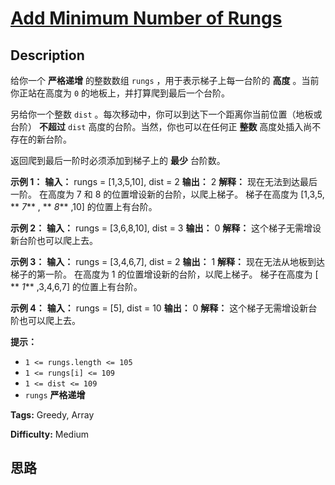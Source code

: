 # [Add Minimum Number of Rungs][title]

## Description

给你一个 **严格递增** 的整数数组 `rungs` ，用于表示梯子上每一台阶的 **高度** 。当前你正站在高度为 `0`
的地板上，并打算爬到最后一个台阶。

另给你一个整数 `dist` 。每次移动中，你可以到达下一个距离你当前位置（地板或台阶） **不超过** `dist` 高度的台阶。当然，你也可以在任何正
**整数** 高度处插入尚不存在的新台阶。

返回爬到最后一阶时必须添加到梯子上的 **最少** 台阶数。

**示例 1：**
            **输入：** rungs = [1,3,5,10], dist = 2    **输出：** 2    **解释：** 现在无法到达最后一阶。    在高度为 7 和 8 的位置增设新的台阶，以爬上梯子。     梯子在高度为 [1,3,5, ** _7_** , ** _8_** ,10] 的位置上有台阶。    

**示例 2：**
            **输入：** rungs = [3,6,8,10], dist = 3    **输出：** 0    **解释：**    这个梯子无需增设新台阶也可以爬上去。    

**示例 3：**
            **输入：** rungs = [3,4,6,7], dist = 2    **输出：** 1    **解释：**    现在无法从地板到达梯子的第一阶。     在高度为 1 的位置增设新的台阶，以爬上梯子。     梯子在高度为 [ ** _1_** ,3,4,6,7] 的位置上有台阶。    

**示例 4：**
            **输入：** rungs = [5], dist = 10    **输出：** 0    **解释：** 这个梯子无需增设新台阶也可以爬上去。    

**提示：**

  * `1 <= rungs.length <= 105`
  * `1 <= rungs[i] <= 109`
  * `1 <= dist <= 109`
  * `rungs` **严格递增**


**Tags:** Greedy, Array

**Difficulty:** Medium

## 思路

[title]: https://leetcode-cn.com/problems/add-minimum-number-of-rungs
